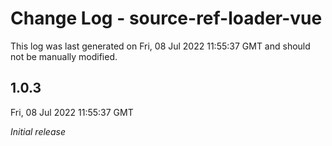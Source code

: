 # Change Log - source-ref-loader-vue

This log was last generated on Fri, 08 Jul 2022 11:55:37 GMT and should not be manually modified.

## 1.0.3
Fri, 08 Jul 2022 11:55:37 GMT

_Initial release_


